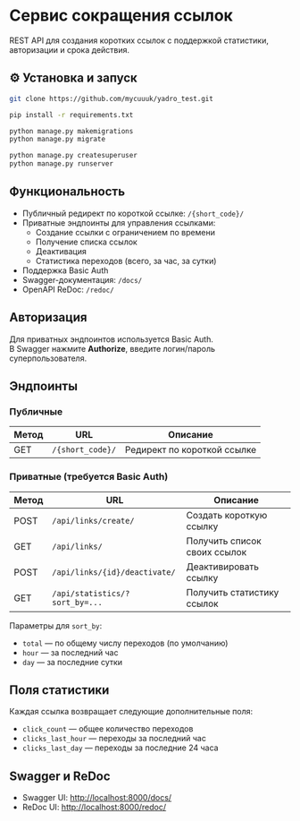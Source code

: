 #  Сервис сокращения ссылок

REST API для создания коротких ссылок с поддержкой статистики, авторизации и срока действия.

## ⚙ Установка и запуск

```bash
git clone https://github.com/mycuuuk/yadro_test.git

pip install -r requirements.txt

python manage.py makemigrations
python manage.py migrate

python manage.py createsuperuser
python manage.py runserver
```

##  Функциональность

- Публичный редирект по короткой ссылке: `/{short_code}/`
- Приватные эндпоинты для управления ссылками:
  - Создание ссылки с ограничением по времени
  - Получение списка ссылок
  - Деактивация
  - Статистика переходов (всего, за час, за сутки)
- Поддержка Basic Auth
- Swagger-документация: `/docs/`
- OpenAPI ReDoc: `/redoc/`

##  Авторизация

Для приватных эндпоинтов используется Basic Auth.  
В Swagger нажмите **Authorize**, введите логин/пароль суперпользователя.

##  Эндпоинты

###  Публичные

| Метод | URL              | Описание                        |
|-------|------------------|---------------------------------|
| GET   | `/{short_code}/` | Редирект по короткой ссылке     |

###  Приватные (требуется Basic Auth)

| Метод | URL                                  | Описание                        |
|-------|--------------------------------------|---------------------------------|
| POST  | `/api/links/create/`                 | Создать короткую ссылку         |
| GET   | `/api/links/`                        | Получить список своих ссылок    |
| POST  | `/api/links/{id}/deactivate/`        | Деактивировать ссылку           |
| GET   | `/api/statistics/?sort_by=...`       | Получить статистику ссылок      |

Параметры для `sort_by`:
- `total` — по общему числу переходов (по умолчанию)
- `hour` — за последний час
- `day` — за последние сутки

## Поля статистики

Каждая ссылка возвращает следующие дополнительные поля:

- `click_count` — общее количество переходов
- `clicks_last_hour` — переходы за последний час
- `clicks_last_day` — переходы за последние 24 часа

## Swagger и ReDoc

- Swagger UI: [http://localhost:8000/docs/](http://localhost:8000/docs/)
- ReDoc UI: [http://localhost:8000/redoc/](http://localhost:8000/redoc/)



